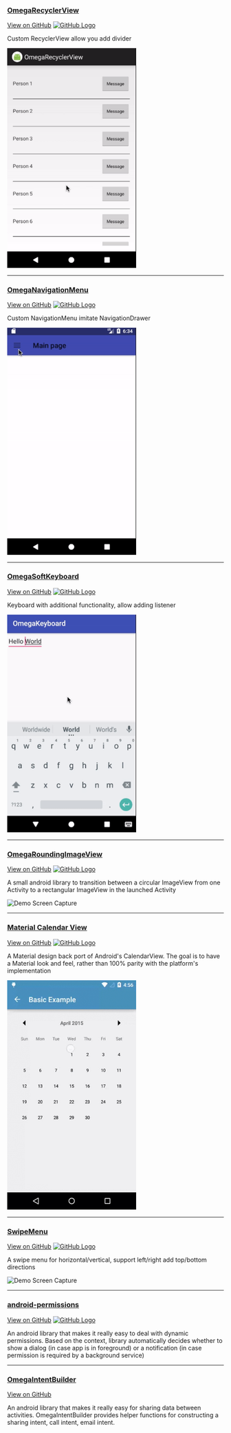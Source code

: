 ### [OmegaRecyclerView](https://omega-r.github.io/OmegaRecyclerView)
[View on GitHub](https://github.com/Omega-R/OmegaRecyclerView) [![GitHub Logo](/images/github.ico)](https://github.com/Omega-R/OmegaRecyclerView) 

Custom RecyclerView allow you add divider

<img src="/images/recycler_view.gif" alt="Demo Screen Capture" width="300px" />

----------------------------------------------------------------------------------------------------------------------------

### [OmegaNavigationMenu](https://omega-r.github.io/OmegaNavigationMenu)
[View on GitHub](https://github.com/Omega-R/OmegaNavigationMenu) [![GitHub Logo](/images/github.ico)](https://github.com/Omega-R/OmegaNavigationMenu)

Custom NavigationMenu imitate NavigationDrawer

<img src="/images/navigation_menu.gif" alt="Demo Screen Capture" width="300px" />

----------------------------------------------------------------------------------------------------------------------------

### [OmegaSoftKeyboard](https://omega-r.github.io/OmegaKeyboard)
[View on GitHub](https://github.com/Omega-R/OmegaKeyboard) [![GitHub Logo](/images/github.ico)](https://github.com/Omega-R/OmegaKeyboard)

Keyboard with additional functionality, allow adding listener

<img src="/images/omega_keyboard.gif" alt="Demo Screen Capture" width="300px" />

----------------------------------------------------------------------------------------------------------------------------

### [OmegaRoundingImageView](https://omega-r.github.io/OmegaRoundingImageView)
[View on GitHub](https://github.com/Omega-R/OmegaRoundingImageView) [![GitHub Logo](/images/github.ico)](https://github.com/Omega-R/OmegaRoundingImageView)

A small android library to transition between a circular ImageView from one Activity to a rectangular ImageView in the launched Activity

<img src="/images/sample.gif" alt="Demo Screen Capture" width="300px" />

----------------------------------------------------------------------------------------------------------------------------

### [Material Calendar View](external/material_calendar_view)
[View on GitHub](https://github.com/prolificinteractive/material-calendarview) [![GitHub Logo](/images/github.ico)](https://github.com/prolificinteractive/material-calendarview)

A Material design back port of Android's CalendarView. The goal is to have a Material look and feel, rather than 100% parity with the platform's implementation

<img src="/images/material_calendar.gif" alt="Demo Screen Capture" width="300px" />

----------------------------------------------------------------------------------------------------------------------------

### [SwipeMenu](external/swipe_menu)
[View on GitHub](https://github.com/TUBB/SwipeMenu) [![GitHub Logo](/images/github.ico)](https://github.com/TUBB/SwipeMenu)

A swipe menu for horizontal/vertical, support left/right add top/bottom directions

<img src="/images/swipe_menu.gif" alt="Demo Screen Capture" width="300px" />

----------------------------------------------------------------------------------------------------------------------------

### [android-permissions](external/android_permission)
[View on GitHub](https://github.com/nishkarsh/android-permissions) [![GitHub Logo](/images/github.ico)](https://github.com/nishkarsh/android-permissions)

An android library that makes it really easy to deal with dynamic permissions. Based on the context, library automatically decides whether to show a dialog (in case app is in foreground) or a notification (in case permission is required by a background service)

----------------------------------------------------------------------------------------------------------------------------

### [OmegaIntentBuilder](external/OmegaIntentBuilder)
[View on GitHub](https://github.com/Omega-R/OmegaIntentBuilder)

An android library that makes it really easy for sharing data between activities. OmegaIntentBuilder provides helper functions for constructing a sharing intent, call intent, email intent.
